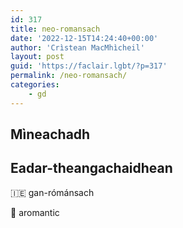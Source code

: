 ```yaml
---
id: 317
title: neo-romansach
date: '2022-12-15T14:24:40+00:00'
author: 'Crìstean MacMhìcheil'
layout: post
guid: 'https://faclair.lgbt/?p=317'
permalink: /neo-romansach/
categories:
    - gd
---
```


## Mìneachadh

## Eadar-theangachaidhean

&#x1f1ee;&#x1f1ea; gan-rómánsach

&#x1f3f4;&#xe0067;&#xe0062;&#xe0065;&#xe006e;&#xe0067;&#xe007f; aromantic